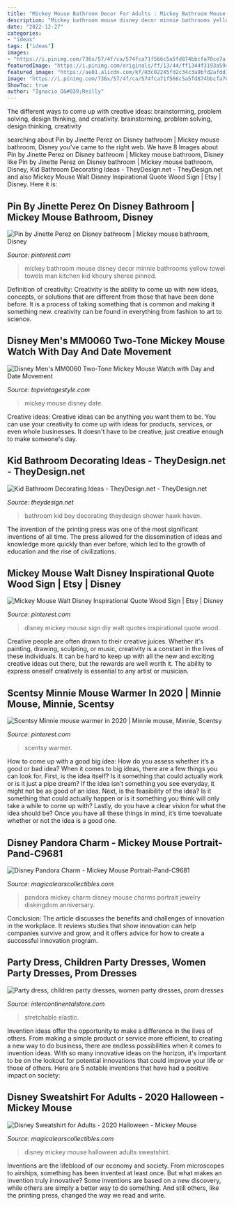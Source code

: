 ```yaml
---
title: "Mickey Mouse Bathroom Decor For Adults : Mickey Bathroom Mouse Disney Decor Minnie Bathrooms Yellow Towel Towels Man Kitchen Kid Khoury Sheree Pinned"
description: "Mickey bathroom mouse disney decor minnie bathrooms yellow towel towels man kitchen kid khoury sheree pinned"
date: "2022-12-27"
categories:
- "ideas"
tags: ["ideas"]
images:
- "https://i.pinimg.com/736x/57/4f/ca/574fca71f566c5a5fd874bbcfa70ce7a.jpg"
featuredImage: "https://i.pinimg.com/originals/ff/13/44/ff1344f3193a594208e7fbd890f94896.jpg"
featured_image: "https://ae01.alicdn.com/kf/H3c02245fd2c34c3a9bfd2afdd74208e0w.jpg"
image: "https://i.pinimg.com/736x/57/4f/ca/574fca71f566c5a5fd874bbcfa70ce7a.jpg"
ShowToc: true
author: "Ignacio O&#039;Reilly"
---
```



The different ways to come up with creative ideas: brainstorming, problem solving, design thinking, and creativity.
brainstorming, problem solving, design thinking, creativity

	

		
searching about Pin by Jinette Perez on Disney bathroom | Mickey mouse bathroom, Disney you've came to the right web. We have 8 Images about Pin by Jinette Perez on Disney bathroom | Mickey mouse bathroom, Disney like Pin by Jinette Perez on Disney bathroom | Mickey mouse bathroom, Disney, Kid Bathroom Decorating Ideas - TheyDesign.net - TheyDesign.net and also Mickey Mouse Walt Disney Inspirational Quote Wood Sign | Etsy | Disney. Here it is:
		
    
## Pin By Jinette Perez On Disney Bathroom | Mickey Mouse Bathroom, Disney

<img loading=lazy src="https://i.pinimg.com/originals/ff/13/44/ff1344f3193a594208e7fbd890f94896.jpg" onerror="this.onerror=null;this.src='https://tse3.mm.bing.net/th?id=OIP.6x4RG-VyxNRWf_8wu4NXEgHaJ4&amp;pid=15.1';" alt="Pin by Jinette Perez on Disney bathroom | Mickey mouse bathroom, Disney">

_Source: pinterest.com_

>mickey bathroom mouse disney decor minnie bathrooms yellow towel towels man kitchen kid khoury sheree pinned. 

	

Definition of creativity:
Creativity is the ability to come up with new ideas, concepts, or solutions that are different from those that have been done before. It is a process of taking something that is common and making it something new. creativity can be found in everything from fashion to art to science.

    
## Disney Men&#039;s MM0060 Two-Tone Mickey Mouse Watch With Day And Date Movement

<img loading=lazy src="http://ecx.images-amazon.com/images/I/81MtT3SUY4L._SR600.jpg" onerror="this.onerror=null;this.src='https://tse1.mm.bing.net/th?id=OIP.gqIM0_ikPNYml0EBa_hZ4AHaOe&amp;pid=15.1';" alt="Disney Men&#039;s MM0060 Two-Tone Mickey Mouse Watch with Day and Date Movement">

_Source: topvintagestyle.com_

>mickey mouse disney date. 

	

Creative ideas:
Creative ideas can be anything you want them to be. You can use your creativity to come up with ideas for products, services, or even whole businesses. It doesn't have to be creative, just creative enough to make someone's day.

    
## Kid Bathroom Decorating Ideas - TheyDesign.net - TheyDesign.net

<img loading=lazy src="https://theydesign.net/wp-content/uploads/2017/06/bathroom-exquisite-funny-duck-ideas-funny-duck-shower-curtain-with-regard-to-kid-bathroom-decorating-ideas-kid-bathroom-decorating-ideas.jpg" onerror="this.onerror=null;this.src='https://tse4.mm.bing.net/th?id=OIP.0AMagCYjApaE6go8ZweO_wHaE1&amp;pid=15.1';" alt="Kid Bathroom Decorating Ideas - TheyDesign.net - TheyDesign.net">

_Source: theydesign.net_

>bathroom kid boy decorating theydesign shower hawk haven. 

	

The invention of the printing press was one of the most significant inventions of all time. The press allowed for the dissemination of ideas and knowledge more quickly than ever before, which led to the growth of education and the rise of civilizations.

    
## Mickey Mouse Walt Disney Inspirational Quote Wood Sign | Etsy | Disney

<img loading=lazy src="https://i.pinimg.com/originals/38/ca/e5/38cae50ea53b47adc4cb7f5a74f82ee9.jpg" onerror="this.onerror=null;this.src='https://tse1.mm.bing.net/th?id=OIP.hI_TbvsQMu5L2AhHYp8wAwHaJ4&amp;pid=15.1';" alt="Mickey Mouse Walt Disney Inspirational Quote Wood Sign | Etsy | Disney">

_Source: pinterest.com_

>disney mickey mouse sign diy walt quotes inspirational quote wood. 

	

Creative people are often drawn to their creative juices. Whether it's painting, drawing, sculpting, or music, creativity is a constant in the lives of these individuals. It can be hard to keep up with all the new and exciting creative ideas out there, but the rewards are well worth it. The ability to express oneself creatively is essential to any artist or musician.

    
## Scentsy Minnie Mouse Warmer In 2020 | Minnie Mouse, Minnie, Scentsy

<img loading=lazy src="https://i.pinimg.com/736x/57/4f/ca/574fca71f566c5a5fd874bbcfa70ce7a.jpg" onerror="this.onerror=null;this.src='https://tse2.mm.bing.net/th?id=OIP.9AG9FfWsLy-H_NxvjxOPGwHaJ4&amp;pid=15.1';" alt="Scentsy Minnie mouse warmer in 2020 | Minnie mouse, Minnie, Scentsy">

_Source: pinterest.com_

>scentsy warmer. 

	

How to come up with a good big idea: How do you assess whether it’s a good or bad idea?
When it comes to big ideas, there are a few things you can look for. First, is the idea itself? Is it something that could actually work or is it just a pipe dream? If the idea isn’t something you see everyday, it might not be as good of an idea. Next, is the feasibility of the idea? Is it something that could actually happen or is it something you think will only take a while to come up with? Lastly, do you have a clear vision for what the idea should be? Once you have all these things in mind, it’s time toevaluate whether or not the idea is a good one.

    
## Disney Pandora Charm - Mickey Mouse Portrait-Pand-C9681

<img loading=lazy src="https://www.magicalearscollectibles.com/assets/images/1a964c463861885.jpg" onerror="this.onerror=null;this.src='https://tse1.mm.bing.net/th?id=OIP.gcHpzsupbSEeV1iRmLXOewHaHa&amp;pid=15.1';" alt="Disney Pandora Charm - Mickey Mouse Portrait-Pand-C9681">

_Source: magicalearscollectibles.com_

>pandora mickey charm disney mouse charms portrait jewelry diskingdom anniversary. 

	

Conclusion:
The article discusses the benefits and challenges of innovation in the workplace. It reviews studies that show innovation can help companies survive and grow, and it offers advice for how to create a successful innovation program.

    
## Party Dress, Children Party Dresses, Women Party Dresses, Prom Dresses

<img loading=lazy src="https://ae01.alicdn.com/kf/H3c02245fd2c34c3a9bfd2afdd74208e0w.jpg" onerror="this.onerror=null;this.src='https://tse4.mm.bing.net/th?id=OIP.EZ5BtR9ZXSeFZJ0JoK2KugHaHa&amp;pid=15.1';" alt="Party dress, children party dresses, women party dresses, prom dresses">

_Source: intercontinentalstore.com_

>stretchable elastic. 

	

Invention ideas offer the opportunity to make a difference in the lives of others. From making a simple product or service more efficient, to creating a new way to do business, there are endless possibilities when it comes to invention ideas. With so many innovative ideas on the horizon, it's important to be on the lookout for potential innovations that could improve your life or those of others. Here are 5 notable inventions that have had a positive impact on society: 
    
## Disney Sweatshirt For Adults - 2020 Halloween - Mickey Mouse

<img loading=lazy src="https://www.magicalearscollectibles.com/assets/images/sc13027.jpg" onerror="this.onerror=null;this.src='https://tse3.mm.bing.net/th?id=OIP.B8o1zBfdNAQpuLzHwDEvTAHaG1&amp;pid=15.1';" alt="Disney Sweatshirt for Adults - 2020 Halloween - Mickey Mouse">

_Source: magicalearscollectibles.com_

>disney mickey mouse halloween adults sweatshirt. 

	

Inventions are the lifeblood of our economy and society. From microscopes to airships, something has been invented at least once. But what makes an invention truly innovative? Some inventions are based on a new discovery, while others are simply a better way to do something. And still others, like the printing press, changed the way we read and write.

